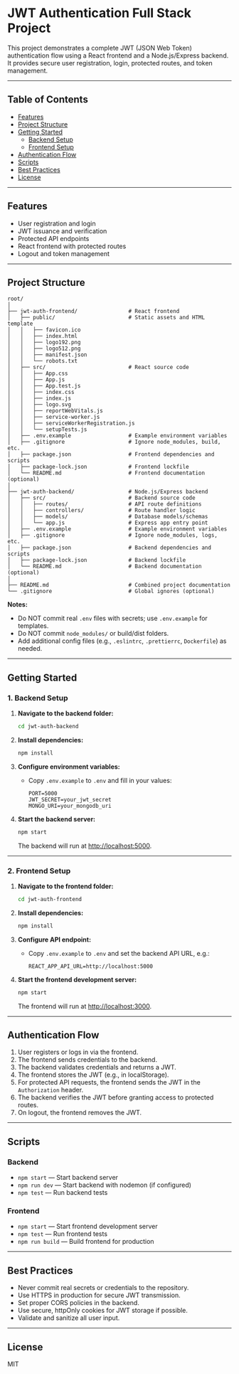 # JWT Authentication Full Stack Project

This project demonstrates a complete JWT (JSON Web Token) authentication flow using a React frontend and a Node.js/Express backend. It provides secure user registration, login, protected routes, and token management.

---

## Table of Contents

- [Features](#features)
- [Project Structure](#project-structure)
- [Getting Started](#getting-started)
  - [Backend Setup](#backend-setup)
  - [Frontend Setup](#frontend-setup)
- [Authentication Flow](#authentication-flow)
- [Scripts](#scripts)
- [Best Practices](#best-practices)
- [License](#license)

---

## Features

- User registration and login
- JWT issuance and verification
- Protected API endpoints
- React frontend with protected routes
- Logout and token management

---

## Project Structure

```
root/
│
├── jwt-auth-frontend/                # React frontend
│   ├── public/                       # Static assets and HTML template
│   │   ├── favicon.ico
│   │   ├── index.html
│   │   ├── logo192.png
│   │   ├── logo512.png
│   │   ├── manifest.json
│   │   └── robots.txt
│   ├── src/                          # React source code
│   │   ├── App.css
│   │   ├── App.js
│   │   ├── App.test.js
│   │   ├── index.css
│   │   ├── index.js
│   │   ├── logo.svg
│   │   ├── reportWebVitals.js
│   │   ├── service-worker.js
│   │   ├── serviceWorkerRegistration.js
│   │   └── setupTests.js
│   ├── .env.example                  # Example environment variables
│   ├── .gitignore                    # Ignore node_modules, build, etc.
│   ├── package.json                  # Frontend dependencies and scripts
│   ├── package-lock.json             # Frontend lockfile
│   └── README.md                     # Frontend documentation (optional)
│
├── jwt-auth-backend/                 # Node.js/Express backend
│   ├── src/                          # Backend source code
│   │   ├── routes/                   # API route definitions
│   │   ├── controllers/              # Route handler logic
│   │   ├── models/                   # Database models/schemas
│   │   └── app.js                    # Express app entry point
│   ├── .env.example                  # Example environment variables
│   ├── .gitignore                    # Ignore node_modules, logs, etc.
│   ├── package.json                  # Backend dependencies and scripts
│   ├── package-lock.json             # Backend lockfile
│   └── README.md                     # Backend documentation (optional)
│
├── README.md                         # Combined project documentation
└── .gitignore                        # Global ignores (optional)
```

**Notes:**
- Do NOT commit real `.env` files with secrets; use `.env.example` for templates.
- Do NOT commit `node_modules/` or build/dist folders.
- Add additional config files (e.g., `.eslintrc`, `.prettierrc`, `Dockerfile`) as needed.

---

## Getting Started

### 1. Backend Setup

1. **Navigate to the backend folder:**
   ```bash
   cd jwt-auth-backend
   ```

2. **Install dependencies:**
   ```bash
   npm install
   ```

3. **Configure environment variables:**
   - Copy `.env.example` to `.env` and fill in your values:
     ```
     PORT=5000
     JWT_SECRET=your_jwt_secret
     MONGO_URI=your_mongodb_uri
     ```

4. **Start the backend server:**
   ```bash
   npm start
   ```
   The backend will run at [http://localhost:5000](http://localhost:5000).

---

### 2. Frontend Setup

1. **Navigate to the frontend folder:**
   ```bash
   cd jwt-auth-frontend
   ```

2. **Install dependencies:**
   ```bash
   npm install
   ```

3. **Configure API endpoint:**
   - Copy `.env.example` to `.env` and set the backend API URL, e.g.:
     ```
     REACT_APP_API_URL=http://localhost:5000
     ```

4. **Start the frontend development server:**
   ```bash
   npm start
   ```
   The frontend will run at [http://localhost:3000](http://localhost:3000).

---

## Authentication Flow

1. User registers or logs in via the frontend.
2. The frontend sends credentials to the backend.
3. The backend validates credentials and returns a JWT.
4. The frontend stores the JWT (e.g., in localStorage).
5. For protected API requests, the frontend sends the JWT in the `Authorization` header.
6. The backend verifies the JWT before granting access to protected routes.
7. On logout, the frontend removes the JWT.

---

## Scripts

### Backend

- `npm start` — Start backend server
- `npm run dev` — Start backend with nodemon (if configured)
- `npm test` — Run backend tests

### Frontend

- `npm start` — Start frontend development server
- `npm test` — Run frontend tests
- `npm run build` — Build frontend for production

---

## Best Practices

- Never commit real secrets or credentials to the repository.
- Use HTTPS in production for secure JWT transmission.
- Set proper CORS policies in the backend.
- Use secure, httpOnly cookies for JWT storage if possible.
- Validate and sanitize all user input.

---

## License

MIT 